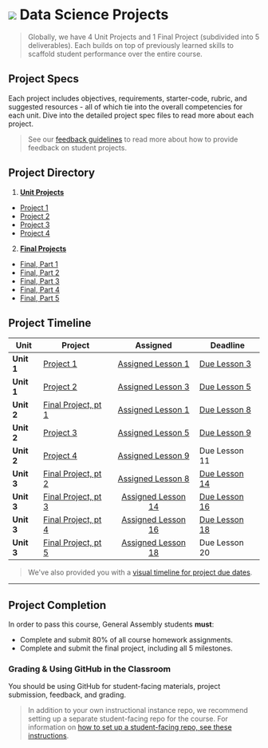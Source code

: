 # ![](https://ga-dash.s3.amazonaws.com/production/assets/logo-9f88ae6c9c3871690e33280fcf557f33.png) Data Science Projects

> Globally, we have 4 Unit Projects and 1 Final Project (subdivided into 5 deliverables). Each builds on top of previously learned skills to scaffold student performance over the entire course.

## Project Specs

Each project includes objectives, requirements, starter-code, rubric, and suggested resources - all of which tie into the overall competencies for each unit. Dive into the detailed project spec files to read more about each project.

> See our [feedback guidelines](./project-feedback.md) to read more about how to provide feedback on student projects.

## Project Directory

1. **[Unit Projects](./unit-projects/readme.md)**
  - [Project 1](./unit-projects/project-1/readme.md)
  - [Project 2](./unit-projects/project-2/readme.md)
  - [Project 3](./unit-projects/project-3/readme.md)
  - [Project 4](./unit-projects/project-4/readme.md)


2. **[Final Projects](./final-projects/readme.md)**
  - [Final, Part 1](./final-projects/01-lightning-talk/)
  - [Final, Part 2](./final-projects/02-experiment-writeup/readme.md)
  - [Final, Part 3](./final-projects/03-exploratory-analysis/readme.md)
  - [Final, Part 4](./final-projects/04-notebook-rough-draft/readme.md)
  - [Final, Part 5](./final-projects/05-presentation/readme.md)


## Project Timeline

| Unit | Project | Assigned | Deadline |
| --- | --- | :---: | --- |
| **Unit 1** | [Project 1](./unit-projects/project-1/readme.md) | [Assigned Lesson 1](../lessons/lesson-01/readme.md) | [Due Lesson 3](../lessons/lesson-03/readme.md) |
| **Unit 1** | [Project 2](./unit-projects/project-2/readme.md) | [Assigned Lesson 3](../lessons/lesson-03/readme.md) | [Due Lesson 5](../lessons/lesson-05/readme.md) |
| **Unit 2** | [Final Project, pt 1](./final-projects/01-lightning-talk/readme.md) | [Assigned Lesson 1](../lessons/lesson-01/readme.md) | [Due Lesson 8](../lessons/lesson-08/readme.md) |
| **Unit 2** | [Project 3](./unit-projects/project-3/readme.md) | [Assigned Lesson 5](../lessons/lesson-05/readme.md) | [Due Lesson 9](../lessons/lesson-09/readme.md) |
| **Unit 2** | [Project 4](./unit-projects/project-4/readme.md) | [Assigned Lesson 9](../lessons/lesson-09/readme.md) | Due Lesson 11 |
| **Unit 3** | [Final Project, pt 2](./final-projects/02-experiment-writeup/readme.md) | [Assigned Lesson 8](../lessons/lesson-08/readme.md) | [Due Lesson 14](../lessons/lesson-14/readme.md) |
| **Unit 3** | [Final Project, pt 3](./final-projects/03-exploratory-analysis/readme.md) | [Assigned Lesson 14](../lessons/lesson-14/readme.md) | [Due Lesson 16](../lessons/lesson-16/readme.md) |
| **Unit 3** | [Final Project, pt 4](./final-projects/04-notebook-rough-draft/readme.md) | [Assigned Lesson 16](../lessons/lesson-16/readme.md) | [Due Lesson 18](../lessons/lesson-18/readme.md) |
| **Unit 3** | [Final Project, pt 5](./final-projects/05-presentation/readme.md) | [Assigned Lesson 18](../lessons/lesson-18/readme.md) | Due Lesson 20 |



> We've also provided you with a [visual timeline for project due dates](../resources/instructor-resources/DS-project-due-dates.pdf).


---

## Project Completion

In order to pass this course, General Assembly students **must**:

- Complete and submit 80% of all course homework assignments.
- Complete and submit the final project, including all 5 milestones.

### Grading & Using GitHub in the Classroom

You should be using GitHub for student-facing materials, project submission, feedback, and grading.

> In addition to your own instructional instance repo, we recommend setting up a separate student-facing repo for the course. For information on [how to set up a student-facing repo, see these instructions](../resources/instructor-resources/github-repo-instance-guide.md).

